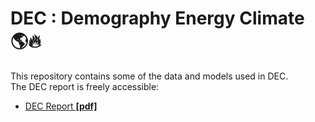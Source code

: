 # DEC : Demography Energy Climate 🌎🔥

This repository contains some of the data and models used in DEC.  
The DEC report is freely accessible: 
- [DEC Report **[pdf]**](https://drive.google.com/file/d/1q0wuwa_jcpo6eeyIMtnUm5bYaVvF3j82/)



